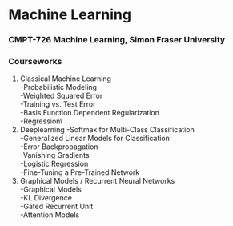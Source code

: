 # Machine Learning
### CMPT-726 Machine Learning, Simon Fraser University

### Courseworks
1. Classical Machine Learning\
-Probabilistic Modeling\
-Weighted Squared Error\
-Training vs. Test Error\
-Basis Function Dependent Regularization\
-Regression\
2. Deeplearning
-Softmax for Multi-Class Classification\
-Generalized Linear Models for Classification\
-Error Backpropagation\
-Vanishing Gradients\
-Logistic Regression\
-Fine-Tuning a Pre-Trained Network
3. Graphical Models / Recurrent Neural Networks\
-Graphical Models\
-KL Divergence\
-Gated Recurrent Unit\
-Attention Models
